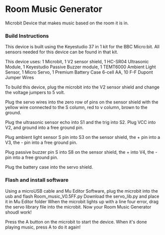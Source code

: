 # Room Music Generator
Microbit Device that makes music based on the room it is in.

### Build Instructions
This device is built using the Keyestudio 37 in 1 kit for the BBC Micro:bit. All sensors needed for this device can be found in that kit.

This device uses:
1 Microbit,
1 V2 sensor shield,
1 HC-SR04 Ultrasonic Module,
1 Keyestudio Passive Buzzer module,
1 TEMT6000 Ambient Light Sensor,
1 Micro Servo,
1 Premium Battery Case 6-cell AA,
10 F-F Dupont Jumper Wires

To build this device, plug the microbit into the V2 sensor shield and change the voltage jumpers to 5 volt.

Plug the servo wires into the zero row of pins on the sensor shield with the yellow wire connected to the S column, red to v column, brown to the ground.

Plug the ultrasonic sensor echo into S1 and the trig into S2. Plug VCC into V2, and ground into a free ground pin.

Plug ambient light sensor S pin into S3 on the sensor shield, the + pin into a V3, the - pin into a free ground pin.

Plug passive buzzer pin S into S8 on the sensor shield, the + into V4, the - pin into a free ground pin.

Plug the battery case into the servo shield. 

### Flash and install software
Using a microUSB cable and Mu Editor Software, plug the microbit into the usb and flash Room_music_V0.5FF.py 
Download the servo_lib.py and place it in Mu Editor folder
When the microbit lights up with a line four error, drag the servo library file into the microbit. Now your Room Music Generator shoudl work! 

Press the A button on the microbit to start the device. When it's done playing music, press A to do it again!

